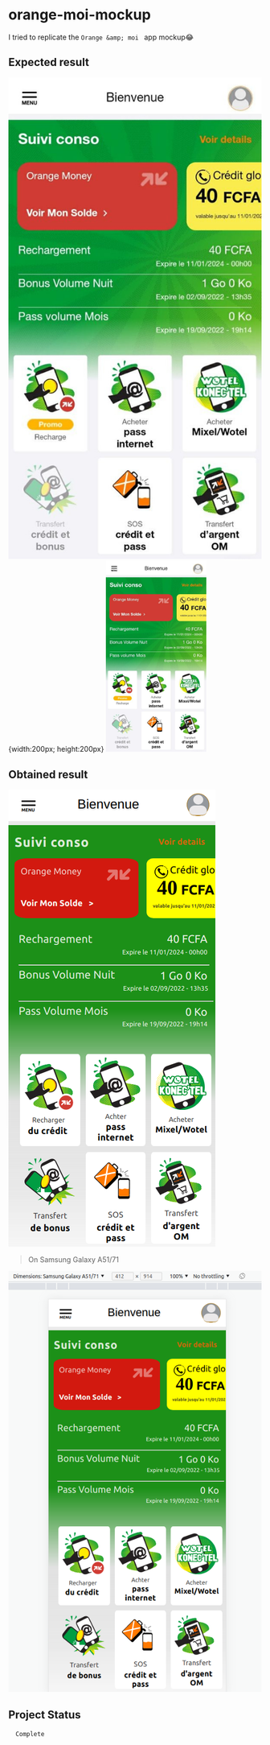 # orange-moi-mockup
I tried to replicate the `Orange &amp; moi ` app mockup😂

## Expected result 
![OM model](images/OM_model.png){width:200px; height:200px}
<img src="images/OM_model.png" width="200">

## Obtained result 
![OM mockup](images/OM_mockup1.png)

> On Samsung Galaxy A51/71

![OM mockup](images/OM_mockup2.png)

## Project Status 
      Complete 
